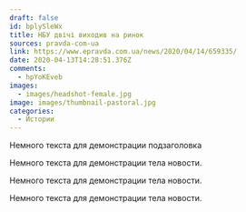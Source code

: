 ```yaml
---
draft: false
id: bplySleWx
title: НБУ двічі виходив на ринок
sources: pravda-com-ua
link: https://www.epravda.com.ua/news/2020/04/14/659335/
date: 2020-04-13T14:28:51.376Z
comments:
  - hpYoKEveb
images:
  - images/headshot-female.jpg
image: images/thumbnail-pastoral.jpg
categories:
  - Истории
---
```


Немного текста для демонстрации подзаголовка

<!--more-->

Немного текста для демонстрации тела новости.

Немного текста для демонстрации тела новости.

Немного текста для демонстрации тела новости.
